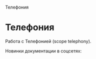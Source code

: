 Телефония

Телефония
=========

Работа с Телефонией (scope telephony).

Новинки документации в соцсетях: